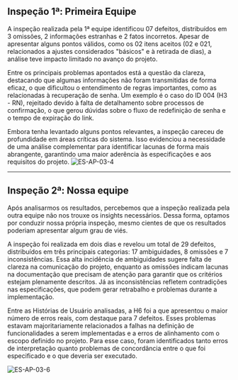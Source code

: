 ## Inspeção 1ª: Primeira Equipe

A inspeção realizada pela 1ª equipe identificou 07 defeitos, distribuídos em 3 omissões, 2 informações estranhas e 2 fatos incorretos. Apesar de apresentar alguns pontos válidos, como os 02 itens aceitos (02 e 021, relacionados a ajustes considerados "básicos" e à retirada de dias), a análise teve impacto limitado no avanço do projeto.

Entre os principais problemas apontados está a questão da clareza, destacando que algumas informações não foram transmitidas de forma eficaz, o que dificultou o entendimento de regras importantes, como as relacionadas à recuperação de senha. Um exemplo é o caso do ID 004 (H3 - RN), rejeitado devido à falta de detalhamento sobre processos de confirmação, o que gerou dúvidas sobre o fluxo de redefinição de senha e o tempo de expiração do link.

Embora tenha levantado alguns pontos relevantes, a inspeção careceu de profundidade em áreas críticas do sistema. Isso evidenciou a necessidade de uma análise complementar para identificar lacunas de forma mais abrangente, garantindo uma maior aderência às especificações e aos requisitos do projeto.
![ES-AP-03-4](https://github.com/user-attachments/assets/b64d6a40-8fb0-4fa0-8f01-a0d9b690ca0b)

 ---
## Inspeção 2ª: Nossa equipe

Após analisarmos os resultados, percebemos que a inspeção realizada pela outra equipe não nos trouxe os insights necessários. Dessa forma, optamos por conduzir nossa própria inspeção, mesmo cientes de que os resultados poderiam apresentar algum grau de viés.

A inspeção foi realizada em dois dias e revelou um total de 29 defeitos, distribuídos em três principais categorias: 17 ambiguidades, 8 omissões e 7 inconsistências. Essa alta incidência de ambiguidades sugere falta de clareza na comunicação do projeto, enquanto as omissões indicam lacunas na documentação que precisam de atenção para garantir que os critérios estejam plenamente descritos. Já as inconsistências refletem contradições nas especificações, que podem gerar retrabalho e problemas durante a implementação.

Entre as Histórias de Usuário analisadas, a H6 foi a que apresentou o maior número de erros reais, com destaque para 7 defeitos. Esses problemas estavam majoritariamente relacionados a falhas na definição de funcionalidades a serem implementadas e a erros de alinhamento com o escopo definido no projeto. Para esse caso, foram identificados tanto erros de interpretação quanto problemas de concordância entre o que foi especificado e o que deveria ser executado.


![ES-AP-03-6](https://github.com/user-attachments/assets/e29fd8c6-b3c1-4217-ac82-901385bcaba1)
